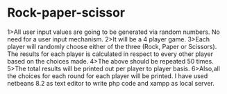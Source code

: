 # Rock-paper-scissor
1>All user input values are going to be generated via random numbers. No need for a user input mechanism.
2>It will be a 4 player game.
3>Each player will randomly choose either of the three (Rock, Paper or
Scissors). The results for each player is calculated in respect to every other player based on the choices made.
4>The above should be repeated 50 times.
5>The total results will be printed out per player to player basis.
6>Also,all the choices for each round for each player will be printed.
I have used netbeans 8.2 as text editor to write php code and xampp as local server.


